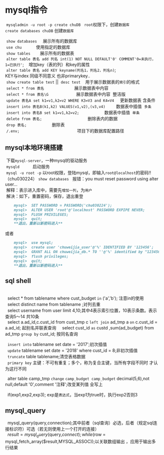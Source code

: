 # mysql指令  
  `mysqladmin -u root -p create chuDB`   `root`权限下，创建`数据库`  
  `create databases chuDB`                创建`数据库`  
   
  `show databases`     展示所有的数据库    
  `use chu`            使用指定的数据库    
  `show tables`        展示所有的数据表  
  `alter table 表名 add 列名 int(1) NOT NULL DEFAULT'0' COMMENT'0=未执行，1=已执行'`;    增加key（表的列）和key的属性    
  `alter table 表名 add KEY keyname(列名1，列名2，列名n)`;                               KEY与index 同级不同意义 也非primarykey..  
  `show create table test` ||  `desc test`    用于展示数据表的`索引`的格式  
  `select * from 表名`                         展示数据表中内容  
  `select * from 表名\G`                       展示数据表中内容  整洁版    
  `update 表名A set k1=v1,k2=v2 WHERE K3=V3 and K4=V4`     更新数据表 含条件  
  `insert into 表名B(k1,k2) VALUES(v1,v2),(v3,v4)`         数据表中插值  `多条`   
  `insert into 表名B set k1=v1,k2=v2;`                     数据表中插值  `单条`    
  `delete from 表名;`                                      删除表内的数据  
  `drop 表名;`                                             删除表  
  `/.env;`                                                项目下的数据库配置路径  
## mysql本地环境搭建  
 
  下载`mysql-server`，一种mysql的驱动服务  
  `mysqld`           启动服务  
  `mysql -u root -p` 以root权限，登陆mysql，即输入`root@localhost`的密码!! （chu030224）
  `show databases`   
  报错：you must reset password using alter user...   
  解释：表示进入库中，需要先`增加一列`，为`用户`   
  解决：如下，重置密码，保存，退出重登  
  
```markdown   
    mysql>  SET PASSWORD = PASSWORD('chu030224');
    mysql>  ALTER USER 'root'@'localhost' PASSWORD EXPIPE NEVER;
    mysql>  FLUSH PRIVILEGES; 
    mysql>  quit;
    **退出，重新以新密码进入**  
```  

或者  

```markdown    
    mysql>  use mysql;
    mysql>  create user 'chuweijia_user'@'%' IDENTIFIED BY '123456';
    mysql>  GRANT ALL ON chuweijia_db.* TO ''@'%' identified by "123456" with grant option; 
    mysql>  flush privileges;
    mysql>  quit;
    **退出，重新以新密码进入**  
```    

## sql shell  
    
   select * from tablename where cust_budget `in` ('a','b'); 注意in的使用  
   select distinct name from tablename ;对列去重  
   select username from user limit 4,10;其中4表示索引位置，10表示条数。表示查询5～14 共10条  
   select a.ad_id,c.cust_id from cust_tmp c `left join` ad_tmp a `on` c.cust_id = a.ad_id; 起别名并联表查询  
   select cust_id `as` custd ,sum(ad_budget) from ad_tmp `group by` cust_id; 按同名查询  
   
   `insert into` tablename set date = '2017';初次插值  
   `update` tablename set date = '2018' where cust_id = 8;非初次插值  
   `truncate` table tablename;清空表格数据  
   `primary key` 主键：不可有重复；多个，称为复合主键，当所有字段不同时 才认为这行不同  
   
   alter table camp_tmp `change` `camp_budget camp_budget` decimal(5,6),not null,default '0',comment '注释';改变某列值 全写上    
   
   if(exp1,exp2,exp3); exp是`表达式`，当exp1为true时，执行exp2否则3  
   
## mysql_query

   mysql_query(query,connection);其中前者（sql查询）必选，后者（规定sql连接标识符）可选（若无则使用上一个打开的连接）  
   $result = mysql_query($query,$connect);
   while($row = mysql_fetch_array($result,MYSQL_ASSOC));以关联数组输出 ，应用于输出多行结果  
   
   
 
   
   
